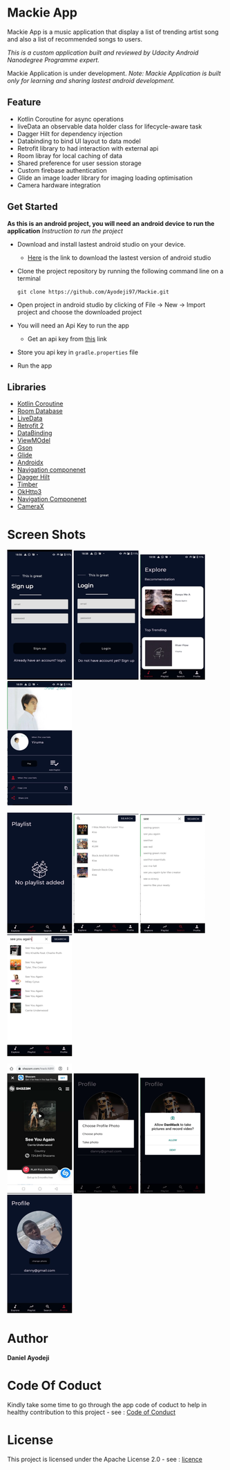 # Mackie App

Mackie App is a music application that display a list of trending artist song and also a list of recommended songs to users.

_This is a custom application built and reviewed by Udacity Android Nanodegree Programme expert._

Mackie Application is under development.
_Note: Mackie Application is built only for learning and sharing lastest android development._

## Feature
* Kotlin Coroutine for async operations
* liveData an observable data holder class for lifecycle-aware task
* Dagger Hilt for dependency injection
* Databinding to bind UI layout to data model
* Retrofit library to had interaction with external api
* Room libray for local caching of data
* Shared preference for user session storage
* Custom firebase authentication 
* Glide an image loader library for imaging loading optimisation
* Camera hardware integration

## Get Started
**As this is an android project, you will need an android device to run the application**
_Instruction to run the project_
* Download and install lastest android studio on your device.
    - [Here](https://developer.android.com/studio) is the link to download the lastest version of android studio
* Clone the project repository by running the following command line on a terminal

    ```
    git clone https://github.com/Ayodeji97/Mackie.git
    
    ```
    
* Open project in android studio by clicking of File -> New -> Import project and choose the downloaded project
* You will need an Api Key to run the app
    - Get an api key from [this](https://rapidapi.com/apidojo/api/shazam/) link
* Store you api key in `gradle.properties` file
* Run the app

## Libraries
* [Kotlin Coroutine](https://developer.android.com/kotlin/coroutines)
* [Room Database](https://developer.android.com/topic/libraries/architecture/room)
* [LiveData](https://developer.android.com/topic/libraries/architecture/livedata)
* [Retrofit 2](https://github.com/square/retrofit)
* [DataBinding](https://developer.android.com/topic/libraries/data-binding)
* [ViewMOdel](https://developer.android.com/topic/libraries/architecture/viewmodel)
* [Gson](https://github.com/google/gson)
* [Glide](https://github.com/bumptech/glide)
* [Androidx](https://developer.android.com/jetpack/androidx)
* [Navigation componenet](https://developer.android.com/guide/navigation)
* [Dagger Hilt](https://dagger.dev/hilt/)
* [Timber](https://github.com/JakeWharton/timber)
* [OkHttp3](https://square.github.io/okhttp/)
* [Navigation Componenet](https://developer.android.com/guide/navigation)
* [CameraX](https://developer.android.com/reference/kotlin/android/hardware/Camera)

# Screen Shots
<p float="left">
  <img src="app/src/main/res/drawable/sign_up.png" width="150" />
  <img src="app/src/main/res/drawable/login.png" width="150" />
  <img src="app/src/main/res/drawable/home_screen.png" width="150" />
  <img src="app/src/main/res/drawable/detail.png" width="150" />



</p>

<p float="left">
    <img src="app/src/main/res/drawable/empty_playlist.png" width="150" />
  <img src="app/src/main/res/drawable/search_song.png" width="150" />
  <img src="app/src/main/res/drawable/auto_search.png" width="150" />
  <img src="app/src/main/res/drawable/search_result.png" width="150" />

</p>


<p float="left">
  <img src="app/src/main/res/drawable/web_view.png" width="150"/>
   <img src="app/src/main/res/drawable/choose_pix.png" width="150" />
  <img src="app/src/main/res/drawable/permission.png" width="150" />
  <img src="app/src/main/res/drawable/image_upload.png" width="150" />
</p>

# Author
**Daniel Ayodeji**

# Code Of Coduct
Kindly take some time to go through the app code of coduct to help in healthy contribution to this project - see : [Code of Conduct](CODE_OF_CONDUCT.md)

# License
This project is licensed under the Apache License 2.0 - see : [licence](LICENSE)



